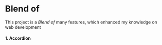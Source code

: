 # Blend of

This project is a *Blend of* many features, which enhanced my knowledge on web development

#### 1. Accordion
